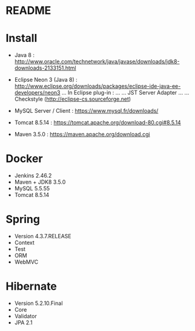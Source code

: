 README
=======

# Install

* Java 8 : http://www.oracle.com/technetwork/java/javase/downloads/jdk8-downloads-2133151.html
* Eclipse Neon 3 (Java 8) : http://www.eclipse.org/downloads/packages/eclipse-ide-java-ee-developers/neon3
... In Eclipse plug-in : 
... ... JST Server Adapter
... ... Checkstyle (http://eclipse-cs.sourceforge.net)
 
* MySQL Server / Client : https://www.mysql.fr/downloads/
* Tomcat 8.5.14 : https://tomcat.apache.org/download-80.cgi#8.5.14
* Maven 3.5.0 : https://maven.apache.org/download.cgi

# Docker

* Jenkins 2.46.2
* Maven + JDK8 3.5.0
* MySQL 5.5.55
* Tomcat 8.5.14

# Spring
* Version 4.3.7.RELEASE
* Context
* Test
* ORM
* WebMVC

# Hibernate
* Version 5.2.10.Final
* Core
* Validator
* JPA 2.1